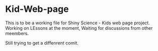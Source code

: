# Kid-Web-page

This is to be a working file for Shiny Science - Kids web page project.
Working on LEssons at the moment, Waiting for discussions from other meembers.

Still trying to get a diffenrent comit.